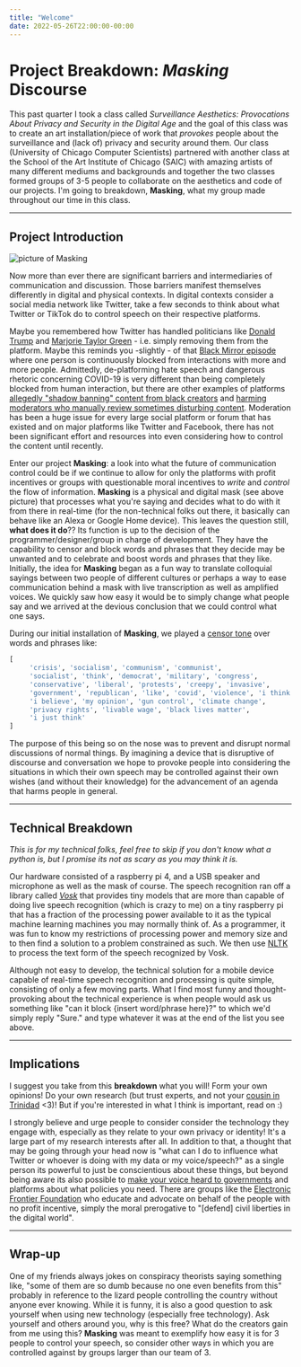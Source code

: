 ```yaml
---
title: "Welcome"
date: 2022-05-26T22:00:00-00:00
---
```


# Project Breakdown: _Masking_ Discourse 
This past quarter I took a class called *Surveillance Aesthetics: Provocations About Privacy and Security in the Digital Age* and the goal of this class was to create an art installation/piece of work that *provokes* people about the surveillance and (lack of) privacy and security around them. Our class (University of Chicago Computer Scientists) partnered with another class at the School of the Art Institute of Chicago (SAIC) with amazing artists of many different mediums and backgrounds and together the two classes formed groups of 3-5 people to collaborate on the aesthetics and code of our projects. I'm going to breakdown, **Masking**, what my group made throughout our time in this class.

---
## Project Introduction
![picture of **Masking**](https://raw.githubusercontent.com/cmdkev/cmdkev.github.io/master/assets/images/masking_2.jpg)

Now more than ever there are significant barriers and intermediaries of communication and discussion. Those barriers manifest themselves differently in digital and physical contexts. In digital contexts consider a social media network like Twitter, take a few seconds to think about what Twitter or TikTok do to control speech on their respective platforms. 

Maybe you remembered how Twitter has handled politicians like [Donald Trump](https://www.nbcnews.com/tech/tech-news/twitter-permanently-bans-president-donald-trump-n1253588) and [Marjorie Taylor Green](https://www.cbsnews.com/news/marjorie-taylor-greene-twitter-suspended-covid-misinformation/) - i.e. simply removing them from the platform. Maybe this reminds you -slightly - of that [Black Mirror episode](https://www.imdb.com/title/tt3973198/) where one person is continuously blocked from interactions with more and more people. Admittedly, de-platforming hate speech and dangerous rhetoric concerning COVID-19 is very different than being completely blocked from human interaction, but there are other examples of platforms [allegedly "shadow banning" content from black creators](https://www.digitaltrends.com/social-media/black-creators-claim-tiktok-still-secretly-blocking-content/) and [harming moderators who manually review sometimes disturbing content](https://www.theverge.com/2021/12/24/22852817/tiktok-content-moderation-lawsuit-candie-frazier). Moderation has been a huge issue for every large social platform or forum that has existed and on major platforms like Twitter and Facebook, there has not been significant effort and resources into even considering how to control the content until recently. 

Enter our project **Masking**: a look into what the future of communication control could be if we continue to allow for only the platforms with profit incentives or groups with questionable moral incentives to *write* and *control* the flow of information. **Masking** is a physical and digital mask (see above picture) that processes what you're saying and decides what to do with it from there in real-time (for the non-technical folks out there, it basically can behave like an Alexa or Google Home device). This leaves the question still, **what does it do**?? Its function is up to the decision of the programmer/designer/group in charge of development. They have the capability to censor and block words and phrases that they decide may be unwanted and to celebrate and boost words and phrases that they like. Initially, the idea for **Masking** began as a fun way to translate colloquial sayings between two people of different cultures or perhaps a way to ease communication behind a mask with live transcription as well as amplified voices. We quickly saw how easy it would be to simply change what people say and we arrived at the devious conclusion that we could control what one says. 

During our initial installation of **Masking**, we played a [censor tone](https://www.soundjay.com/censor-beep-sound-effect.html) over words and phrases like:
```python
[
	 'crisis', 'socialism', 'communism', 'communist', 
	 'socialist', 'think', 'democrat', 'military', 'congress', 
	 'conservative', 'liberal', 'protests', 'creepy', 'invasive', 
	 'government', 'republican', 'like', 'covid', 'violence', 'i think', 
	 'i believe', 'my opinion', 'gun control', 'climate change', 
	 'privacy rights', 'livable wage', 'black lives matter', 
	 'i just think'
]
```
The purpose of this being so on the nose was to prevent and disrupt normal discussions of normal things. By imagining a device that is disruptive of discourse and conversation we hope to provoke people into considering the situations in which their own speech may be controlled against their own wishes (and without their knowledge) for the advancement of an agenda that harms people in general.

---
## Technical Breakdown 
*This is for my technical folks, feel free to skip if you don't know what a *python* is, but I promise its not as scary as you may think it is.*

Our hardware consisted of a raspberry pi 4, and a USB speaker and microphone as well as the mask of course. The speech recognition ran off a library called [*Vosk*](https://alphacephei.com/vosk/) that provides tiny models that are more than capable of doing live speech recognition (which is crazy to me) on a tiny raspberry pi that has a fraction of the processing power available to it as the typical machine learning machines you may normally think of. As a programmer, it was fun to know my restrictions of processing power and memory size and to then find a solution to a problem constrained as such. We then use [NLTK](https://www.nltk.org/) to process the text form of the speech recognized by Vosk. 

Although not easy to develop, the technical solution for a mobile device capable of real-time speech recognition and processing is quite simple, consisting of only a few moving parts. What I find most funny and thought-provoking about the technical experience is when people would ask us something like "can it block {insert word/phrase here}?" to which we'd simply reply "Sure." and type whatever it was at the end of the list you see above.

---
## Implications 
I suggest you take from this **breakdown** what you will! Form your own opinions! Do your own research (but trust experts, and not your [cousin in Trinidad](https://twitter.com/NICKIMINAJ/status/1437532566945341441?s=20) <3)! But if you're interested in what I think is important, read on :)

I strongly believe and urge people to consider consider the technology they engage with, especially as they relate to your own privacy or identity! It's a large part of my research interests after all. In addition to that, a thought that may be going through your head now is "what can I do to influence what Twitter or whoever is doing with my data or my voice/speech?" as a single person its powerful to just be conscientious about these things, but beyond being aware its also possible to [make your voice heard to governments](https://morningconsult.com/2022/01/12/federal-data-privacy-legislation-polling/) and platforms about what policies you need. There are groups like the [Electronic Frontier Foundation](https://www.eff.org/) who educate and advocate on behalf of the people with no profit incentive, simply the moral prerogative to "[defend] civil liberties in the digital world". 

---
## Wrap-up
One of my friends always jokes on conspiracy theorists saying something like, "some of them are so dumb because no one even benefits from this" probably in reference to the lizard people controlling the country without anyone ever knowing. While it is funny, it is also a good question to ask yourself when using new technology (especially free technology). Ask yourself and others around you, why is this free? What do the creators gain from me using this? **Masking** was meant to exemplify how easy it is for 3 people to control your speech, so consider other ways in which you are controlled against by groups larger than our team of 3. 
